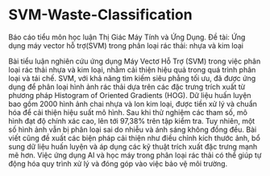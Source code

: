 # SVM-Waste-Classification
Báo cáo tiểu môn học luận Thị Giác Máy Tính và Ứng Dụng.
Đề tài: Ứng dụng máy vector hỗ trợ(SVM) trong phân loại rác thải: nhựa và kim loại
 
   Bài tiểu luận nghiên cứu ứng dụng Máy Vectơ Hỗ Trợ (SVM) trong việc phân
loại rác thải nhựa và kim loại, nhằm cải thiện hiệu quả trong quá trình phân loại
và tái chế. SVM, với khả năng tìm kiếm siêu phẳng tối ưu, đã được ứng dụng để
phân loại hình ảnh rác thải dựa trên các đặc trưng trích xuất từ phương pháp
Histogram of Oriented Gradients (HOG). Dữ liệu huấn luyện bao gồm 2000
hình ảnh chai nhựa và lon kim loại, được tiền xử lý và chuẩn hóa để cải thiện
hiệu suất mô hình. Sau khi thử nghiệm các tham số, mô hình đạt độ chính xác
cao, lên tới 97,38% trên tập kiểm tra. Tuy nhiên, một số hình ảnh vẫn bị phân
loại sai do nhiễu và ánh sáng không đồng đều. Bài viết cũng đề xuất các biện
pháp cải thiện như điều chỉnh kích thước ảnh, bổ sung dữ liệu huấn luyện và áp
dụng các kỹ thuật trích xuất đặc trưng mạnh mẽ hơn. Việc ứng dụng AI và học
máy trong phân loại rác thải có thể giúp tự động hóa quy trình xử lý và đóng
góp vào việc bảo vệ môi trường.

